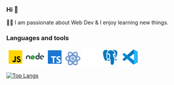 ### Hi 👋

<!-- 🌱 I'm a JavaScript developer <br/> -->
:man_technologist: I am passionate about Web Dev & I enjoy learning new things.

<!-- ### My projects -->


<!-- | Name                    | Link on repository                                                                                          | Link to work site                                          |
| ----------------------- | ----------------------------------------------------------------------------------------------------------- | ---------------------------------------------------------- |
| FriendlyMusic           | [repository FriendlyMusic](https://github.com/htdhcvm/FriendlyMusic)                                        | [Link to site FriendlyMusic](http://3.142.120.102)         |
| KinoCritic              | [repository KinoCritic](https://github.com/htdhcvm/kino-critic)                                             | [Link to site KinoCritic](http://3.133.139.244)            |
| Chat                    | [repository Chat](https://github.com/htdhcvm/chat)                                                          | [Link to site Chat](http://chat-htdhcvm.chat-htdhcvm.site) |
| TypeScript practice OOP | [repository TypeScript practice OOP](https://github.com/htdhcvm/type-script-design-patterns-solid-practice) | -                                                          |
| Javascript algorithms   | [repository Javascript algorithms](https://github.com/htdhcvm/javascript-algorithms)                        | -                                                          |
 -->


### Languages and tools

![javascript](https://github.com/htdhcvm/htdhcvm/blob/main/assets/javascript-icon.png)
![nodejs](https://github.com/htdhcvm/htdhcvm/blob/main/assets/nodejs-icon.png)
![typescript](https://github.com/htdhcvm/htdhcvm/blob/main/assets/typescript-icon.png)
![react](https://github.com/htdhcvm/htdhcvm/blob/main/assets/react-icon.png)
![redux](https://github.com/htdhcvm/htdhcvm/blob/main/assets/redux-icon.png)
![postgreSQL](https://github.com/htdhcvm/htdhcvm/blob/main/assets/postgreSQL-icon.png)
![visualstudiocode](https://github.com/htdhcvm/htdhcvm/blob/main/assets/visualstudiocode-icon.png)

[![Top Langs](https://github-readme-stats.vercel.app/api/top-langs/?username=htdhcvm&layout=compact)](https://github.com/anuraghazra/github-readme-stats)
<!-- ![Anurag's GitHub stats](https://github-readme-stats.vercel.app/api?username=htdhcvm&show_icons=true&hide=contribs,prs) -->

<!--
**htdhcvm/htdhcvm** is a ✨ _special_ ✨ repository because its `README.md` (this file) appears on your GitHub profile.

Here are some ideas to get you started:

- 🔭 I’m currently working on ...
- 🌱 I’m currently learning ...
- 👯 I’m looking to collaborate on ...
- 🤔 I’m looking for help with ...
- 💬 Ask me about ...
- 📫 How to reach me: ...
- 😄 Pronouns: ...
- ⚡ Fun fact: ...
-->
